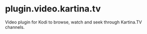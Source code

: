 # plugin.video.kartina.tv

Video plugin for Kodi to browse, watch and seek through Kartina.TV channels.
